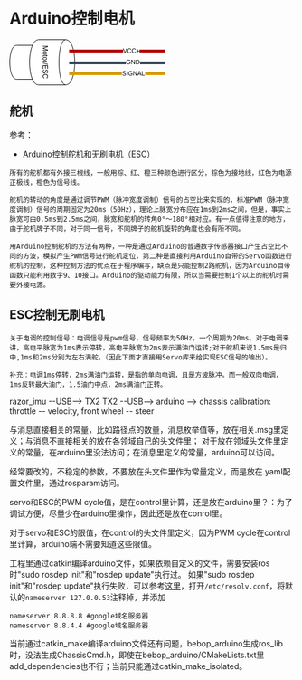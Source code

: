 # Arduino控制电机

<svg xmlns="http://www.w3.org/2000/svg" xmlns:xlink="http://www.w3.org/1999/xlink" version="1.1" width="279px" viewBox="-0.5 -0.5 279 81" content="&lt;mxfile host=&quot;8ce2bba8-c3a1-4c5c-8f6c-1757f4fb81ed&quot; modified=&quot;2020-09-23T14:53:54.754Z&quot; agent=&quot;5.0 (X11; Linux x86_64) AppleWebKit/537.36 (KHTML, like Gecko) Code/1.49.1 Chrome/83.0.4103.122 Electron/9.2.1 Safari/537.36&quot; etag=&quot;8fDsxFPdKtBP85EAhbxx&quot; version=&quot;13.1.3&quot;&gt;&lt;diagram id=&quot;6hGFLwfOUW9BJ-s0fimq&quot; name=&quot;Page-1&quot;&gt;&lt;mxGraphModel dx=&quot;298&quot; dy=&quot;312&quot; grid=&quot;1&quot; gridSize=&quot;10&quot; guides=&quot;1&quot; tooltips=&quot;1&quot; connect=&quot;1&quot; arrows=&quot;1&quot; fold=&quot;1&quot; page=&quot;1&quot; pageScale=&quot;1&quot; pageWidth=&quot;827&quot; pageHeight=&quot;1169&quot; background=&quot;#ffffff&quot; math=&quot;0&quot; shadow=&quot;0&quot;&gt;&lt;root&gt;&lt;mxCell id=&quot;0&quot;/&gt;&lt;mxCell id=&quot;1&quot; parent=&quot;0&quot;/&gt;&lt;mxCell id=&quot;2&quot; value=&quot;&quot; style=&quot;shape=cylinder;whiteSpace=wrap;html=1;boundedLbl=1;backgroundOutline=1;rotation=90;&quot; parent=&quot;1&quot; vertex=&quot;1&quot;&gt;&lt;mxGeometry x=&quot;185&quot; y=&quot;210&quot; width=&quot;60&quot; height=&quot;60&quot; as=&quot;geometry&quot;/&gt;&lt;/mxCell&gt;&lt;mxCell id=&quot;3&quot; value=&quot;Motor/ESC&quot; style=&quot;shape=cylinder;whiteSpace=wrap;html=1;boundedLbl=1;backgroundOutline=1;rotation=90;&quot; parent=&quot;1&quot; vertex=&quot;1&quot;&gt;&lt;mxGeometry x=&quot;220&quot; y=&quot;200&quot; width=&quot;80&quot; height=&quot;80&quot; as=&quot;geometry&quot;/&gt;&lt;/mxCell&gt;&lt;mxCell id=&quot;4&quot; value=&quot;&quot; style=&quot;endArrow=none;html=1;fillColor=#e51400;strokeColor=#B20000;strokeWidth=5;&quot; parent=&quot;1&quot; edge=&quot;1&quot;&gt;&lt;mxGeometry width=&quot;50&quot; height=&quot;50&quot; relative=&quot;1&quot; as=&quot;geometry&quot;&gt;&lt;mxPoint x=&quot;290&quot; y=&quot;220&quot; as=&quot;sourcePoint&quot;/&gt;&lt;mxPoint x=&quot;460&quot; y=&quot;220&quot; as=&quot;targetPoint&quot;/&gt;&lt;/mxGeometry&gt;&lt;/mxCell&gt;&lt;mxCell id=&quot;7&quot; value=&quot;VCC+&quot; style=&quot;edgeLabel;html=1;align=center;verticalAlign=middle;resizable=0;points=[];&quot; parent=&quot;4&quot; vertex=&quot;1&quot; connectable=&quot;0&quot;&gt;&lt;mxGeometry x=&quot;0.7627&quot; y=&quot;2&quot; relative=&quot;1&quot; as=&quot;geometry&quot;&gt;&lt;mxPoint x=&quot;-40&quot; y=&quot;2&quot; as=&quot;offset&quot;/&gt;&lt;/mxGeometry&gt;&lt;/mxCell&gt;&lt;mxCell id=&quot;5&quot; value=&quot;&quot; style=&quot;endArrow=none;html=1;exitX=0.15;exitY=0.05;exitDx=0;exitDy=0;exitPerimeter=0;fillColor=#647687;strokeColor=#314354;strokeWidth=5;&quot; parent=&quot;1&quot; edge=&quot;1&quot;&gt;&lt;mxGeometry width=&quot;50&quot; height=&quot;50&quot; relative=&quot;1&quot; as=&quot;geometry&quot;&gt;&lt;mxPoint x=&quot;290&quot; y=&quot;241&quot; as=&quot;sourcePoint&quot;/&gt;&lt;mxPoint x=&quot;460&quot; y=&quot;241&quot; as=&quot;targetPoint&quot;/&gt;&lt;/mxGeometry&gt;&lt;/mxCell&gt;&lt;mxCell id=&quot;8&quot; value=&quot;GND&quot; style=&quot;edgeLabel;html=1;align=center;verticalAlign=middle;resizable=0;points=[];&quot; parent=&quot;5&quot; vertex=&quot;1&quot; connectable=&quot;0&quot;&gt;&lt;mxGeometry x=&quot;0.3476&quot; y=&quot;-2&quot; relative=&quot;1&quot; as=&quot;geometry&quot;&gt;&lt;mxPoint x=&quot;-1.67&quot; y=&quot;-3&quot; as=&quot;offset&quot;/&gt;&lt;/mxGeometry&gt;&lt;/mxCell&gt;&lt;mxCell id=&quot;6&quot; value=&quot;&quot; style=&quot;endArrow=none;html=1;fillColor=#ffcd28;strokeColor=#d79b00;strokeWidth=5;gradientColor=#ffa500;&quot; parent=&quot;1&quot; edge=&quot;1&quot;&gt;&lt;mxGeometry width=&quot;50&quot; height=&quot;50&quot; relative=&quot;1&quot; as=&quot;geometry&quot;&gt;&lt;mxPoint x=&quot;290&quot; y=&quot;260&quot; as=&quot;sourcePoint&quot;/&gt;&lt;mxPoint x=&quot;460&quot; y=&quot;260&quot; as=&quot;targetPoint&quot;/&gt;&lt;/mxGeometry&gt;&lt;/mxCell&gt;&lt;mxCell id=&quot;9&quot; value=&quot;SIGNAL&quot; style=&quot;edgeLabel;html=1;align=center;verticalAlign=middle;resizable=0;points=[];&quot; parent=&quot;6&quot; vertex=&quot;1&quot; connectable=&quot;0&quot;&gt;&lt;mxGeometry x=&quot;0.7234&quot; relative=&quot;1&quot; as=&quot;geometry&quot;&gt;&lt;mxPoint x=&quot;-32.49&quot; as=&quot;offset&quot;/&gt;&lt;/mxGeometry&gt;&lt;/mxCell&gt;&lt;/root&gt;&lt;/mxGraphModel&gt;&lt;/diagram&gt;&lt;/mxfile&gt;" onclick="(function(svg){var src=window.event.target||window.event.srcElement;while (src!=null&amp;&amp;src.nodeName.toLowerCase()!='a'){src=src.parentNode;}if(src==null){if(svg.wnd!=null&amp;&amp;!svg.wnd.closed){svg.wnd.focus();}else{var r=function(evt){if(evt.data=='ready'&amp;&amp;evt.source==svg.wnd){svg.wnd.postMessage(decodeURIComponent(svg.getAttribute('content')),'*');window.removeEventListener('message',r);}};window.addEventListener('message',r);svg.wnd=window.open('https://app.diagrams.net/?client=1&amp;lightbox=1&amp;edit=_blank');}}})(this);" style="cursor:pointer;max-width:100%;max-height:81px;"><defs/><g><path d="M 0 22 C 0 6 60 6 60 22 L 60 58 C 60 74 0 74 0 58 Z" fill="#ffffff" stroke="#000000" stroke-miterlimit="10" transform="rotate(90,30,40)" pointer-events="all"/><path d="M 0 22 C 0 34 60 34 60 22" fill="none" stroke="#000000" stroke-miterlimit="10" transform="rotate(90,30,40)" pointer-events="all"/><path d="M 35 16 C 35 -5.33 115 -5.33 115 16 L 115 64 C 115 85.33 35 85.33 35 64 Z" fill="#ffffff" stroke="#000000" stroke-miterlimit="10" transform="rotate(90,75,40)" pointer-events="all"/><path d="M 35 16 C 35 32 115 32 115 16" fill="none" stroke="#000000" stroke-miterlimit="10" transform="rotate(90,75,40)" pointer-events="all"/><g transform="translate(-0.5 -0.5)rotate(90 63 40)"><switch><foreignObject style="overflow: visible; text-align: left;" pointer-events="none" width="100%" height="100%" requiredFeatures="http://www.w3.org/TR/SVG11/feature#Extensibility"><div xmlns="http://www.w3.org/1999/xhtml" style="display: flex; align-items: unsafe center; justify-content: unsafe center; width: 78px; height: 1px; padding-top: 40px; margin-left: 24px;"><div style="box-sizing: border-box; font-size: 0; text-align: center; "><div style="display: inline-block; font-size: 12px; font-family: Helvetica; color: #000000; line-height: 1.2; pointer-events: all; white-space: normal; word-wrap: normal; ">Motor/ESC</div></div></div></foreignObject><text x="63" y="44" fill="#000000" font-family="Helvetica" font-size="12px" text-anchor="middle">Motor/ESC</text></switch></g><path d="M 105 20 L 275 20" fill="none" stroke="#b20000" stroke-width="5" stroke-miterlimit="10" pointer-events="stroke"/><g transform="translate(-0.5 -0.5)"><switch><foreignObject style="overflow: visible; text-align: left;" pointer-events="none" width="100%" height="100%" requiredFeatures="http://www.w3.org/TR/SVG11/feature#Extensibility"><div xmlns="http://www.w3.org/1999/xhtml" style="display: flex; align-items: unsafe center; justify-content: unsafe center; width: 1px; height: 1px; padding-top: 20px; margin-left: 215px;"><div style="box-sizing: border-box; font-size: 0; text-align: center; "><div style="display: inline-block; font-size: 11px; font-family: Helvetica; color: #000000; line-height: 1.2; pointer-events: all; background-color: #ffffff; white-space: nowrap; ">VCC+</div></div></div></foreignObject><text x="215" y="24" fill="#000000" font-family="Helvetica" font-size="11px" text-anchor="middle">VCC+</text></switch></g><path d="M 105 41 L 275 41" fill="none" stroke="#314354" stroke-width="5" stroke-miterlimit="10" pointer-events="stroke"/><g transform="translate(-0.5 -0.5)"><switch><foreignObject style="overflow: visible; text-align: left;" pointer-events="none" width="100%" height="100%" requiredFeatures="http://www.w3.org/TR/SVG11/feature#Extensibility"><div xmlns="http://www.w3.org/1999/xhtml" style="display: flex; align-items: unsafe center; justify-content: unsafe center; width: 1px; height: 1px; padding-top: 40px; margin-left: 218px;"><div style="box-sizing: border-box; font-size: 0; text-align: center; "><div style="display: inline-block; font-size: 11px; font-family: Helvetica; color: #000000; line-height: 1.2; pointer-events: all; background-color: #ffffff; white-space: nowrap; ">GND</div></div></div></foreignObject><text x="218" y="44" fill="#000000" font-family="Helvetica" font-size="11px" text-anchor="middle">GND</text></switch></g><path d="M 105 60 L 275 60" fill="none" stroke="#d79b00" stroke-width="5" stroke-miterlimit="10" pointer-events="stroke"/><g transform="translate(-0.5 -0.5)"><switch><foreignObject style="overflow: visible; text-align: left;" pointer-events="none" width="100%" height="100%" requiredFeatures="http://www.w3.org/TR/SVG11/feature#Extensibility"><div xmlns="http://www.w3.org/1999/xhtml" style="display: flex; align-items: unsafe center; justify-content: unsafe center; width: 1px; height: 1px; padding-top: 60px; margin-left: 219px;"><div style="box-sizing: border-box; font-size: 0; text-align: center; "><div style="display: inline-block; font-size: 11px; font-family: Helvetica; color: #000000; line-height: 1.2; pointer-events: all; background-color: #ffffff; white-space: nowrap; ">SIGNAL</div></div></div></foreignObject><text x="219" y="64" fill="#000000" font-family="Helvetica" font-size="11px" text-anchor="middle">SIGNAL</text></switch></g></g><switch><g requiredFeatures="http://www.w3.org/TR/SVG11/feature#Extensibility"/><a transform="translate(0,-5)" xlink:href="https://desk.draw.io/support/solutions/articles/16000042487" target="_blank"><text text-anchor="middle" font-size="10px" x="50%" y="100%">Viewer does not support full SVG 1.1</text></a></switch></svg>

## 舵机

参考：
- [Arduino控制舵机和无刷电机（ESC）](https://blog.csdn.net/mechleechan/article/details/79294181)

```
所有的舵机都有外接三根线，一般用棕、红、橙三种颜色进行区分，棕色为接地线，红色为电源正极线，橙色为信号线。

舵机的转动的角度是通过调节PWM（脉冲宽度调制）信号的占空比来实现的，标准PWM（脉冲宽度调制）信号的周期固定为20ms（50Hz），理论上脉宽分布应在1ms到2ms之间，但是，事实上脉宽可由0.5ms到2.5ms之间，脉宽和舵机的转角0°～180°相对应。有一点值得注意的地方，由于舵机牌子不同，对于同一信号，不同牌子的舵机旋转的角度也会有所不同。

用Arduino控制舵机的方法有两种，一种是通过Arduino的普通数字传感器接口产生占空比不同的方波，模拟产生PWM信号进行舵机定位，第二种是直接利用Arduino自带的Servo函数进行舵机的控制，这种控制方法的优点在于程序编写，缺点是只能控制2路舵机，因为Arduino自带函数只能利用数字9、10接口。Arduino的驱动能力有限，所以当需要控制1个以上的舵机时需要外接电源。
```

## ESC控制无刷电机

```
关于电调的控制信号：电调信号是pwm信号，信号频率为50Hz，一个周期为20ms。对于电调来讲，高电平脉宽为1ms表示停转，高电平脉宽为2ms表示满油门运转;对于舵机来说1.5ms是归中,1ms和2ms分别为左右满舵。（因此下面才直接用Servo库来给实现ESC信号的输出）。

补充：电调1ms停转，2ms满油门运转，是指的单向电调，且是方波脉冲。而一般双向电调，1ms反转最大油门，1.5油门中点，2ms满油门正转。
```

razor_imu --USB--> TX2
TX2 --USB--> arduino --> chassis
calibration: throttle -- velocity, front wheel -- steer

与消息直接相关的常量，比如路径点的数量，消息枚举值等，放在相关.msg里定义；与消息不直接相关的放在各领域自己的头文件里；
对于放在领域头文件里定义的常量，在arduino里没法访问；在消息里定义的常量，arduino可以访问。

经常要改的，不稳定的参数，不要放在头文件里作为常量定义，而是放在.yaml配置文件里，通过rosparam访问。

servo和ESC的PWM cycle值，是在control里计算，还是放在arduino里？：为了调试方便，尽量少在arduino里操作，因此还是放在conrol里。

对于servo和ESC的限值，在control的头文件里定义，因为PWM cycle在control里计算，arduino端不需要知道这些限值。

工程里通过catkin编译arduino文件，如果依赖自定义的文件，需要安装ros时"sudo rosdep init"和"rosdep update"执行过。
如果"sudo rosdep init"和"rosdep update"执行失败，可以参考[这里](https://blog.csdn.net/qq_42127861/article/details/106998969)，打开`/etc/resolv.conf`，将默认的`nameserver 127.0.0.53`注释掉，并添加
```
nameserver 8.8.8.8 #google域名服务器
nameserver 8.8.4.4 #google域名服务器
```

当前通过catkin_make编译arduino文件还有问题，bebop_arduino生成ros_lib时，没法生成ChassisCmd.h，即使在bebop_arduino/CMakeLists.txt里add_dependencies也不行；当前只能通过catkin_make_isolated。